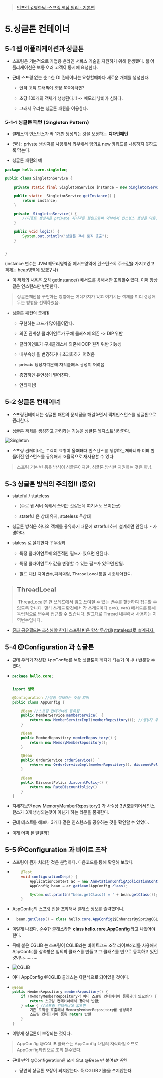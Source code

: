 > [인프런 김영한님 -스프링 핵심 원리 - 기본편](https://www.inflearn.com/course/%EC%8A%A4%ED%94%84%EB%A7%81-%ED%95%B5%EC%8B%AC-%EC%9B%90%EB%A6%AC-%EA%B8%B0%EB%B3%B8%ED%8E%B8)

# 5.싱글톤 컨테이너



## 5-1 웹 어플리케이션과 싱글톤

+ 스프링은 기본적으로 기업용 온라인 서비스 기술을 지원하기 위해 탄생했다. 웹 어플리케이션은 보통 여러 고객이 동시에 요청한다.

+ 근데 스프링 없는 순수한 DI 컨테이너는 요청할때마다 새로운 개체를 생성한다.
  
  + 만약 고객 트래픽이 초당 100이라면?
  
  + 초당 100개의 객체가 생성된다.!! -> 메모리 낭비가 심하다.
  
  + 그래서 우리는 싱글톤 패턴을 이용한다.

### 5-1-1 싱글톤 패턴 (Singleton Pattern)

+ 클래스의 인스턴스가 딱 1개만 생성되는 것을 보장하는 **디자인패턴**

+ 원리 : private 생성자를 사용해서 외부에서 임의로 new 키워드를 사용하지 못하도록 막는다.

+ 싱글톤 패턴의 예

```java
package hello.core.singleton;

public class SingletonService {

    private static final SingletonService instance = new SingletonService();

    public static  SingletonService getInstance() {
        return instance;
    }

    private  SingletonService() {
        //디폴트 생성자를 private 지시자를 붙임으로써 외부에서 인스턴스 생성을 막음.
    }

    public void logic() {
        System.out.println("싱글톤 객체 로직 호출");
    }


}
```

(instance 변수는 JVM 메모리영역중 메서드영역에 인스턴스의 주소값을 가지고있고 객체는 heap영역에 있겠구나)

+ 이 객체의 사용은 오직 getInstance() 메서드를 통해서만 조회할수 있다. 이때 항상 같은 인스턴스만 반환한다.

> 싱글톤패턴을 구현하는 방법에는 여러가지가 있고 여기서는 객체를 미리 생성해두는 방법을 선택하였음.

+ 싱글톤 패턴의 문제점
  
  + 구현하는 코드가 많이들어간다.
  
  + 의존 관계상 클라이언트가 구체 클래스에 의존 -> DIP 위반
  
  + 클라이언트가 구체클래스에 의존해 OCP 원칙 위반 가능성
  
  + 내부속성 을 변경하거나 초괴화하기 어려움
  
  + private 생성자때문에 자식클래스 생성이 어려움
  
  + 종합하면 유연성이 떨어진다.
  
  + 안티패턴!





## 5-2 싱글톤 컨테이너

+ 스프링컨테이너는 싱글톤 패턴의 문제점을 해결하면서 객체인스턴스를 싱글톤으로 관리한다.

+ 싱글톤 객체를 생성하고 관리하는 기능을 싱글톤 레지스트리라한다.

![Singleton](IMG/Singleton.png)

+ 스프링 컨테이너는 고객이 요청이 올때마다 인스턴스를 생성하는게아니라 이미 만들어진 인스턴스를 공유해서 효율적으로 재사용할 수 있다.

> 스프링 기본 빈 등록 방식이 싱글톤이지만, 싱글톤 방식만 지원하는 것은 아님.





## 5-3 싱글톤 방식의 주의점!!  (중요)

+ stateful / stateless
  
  + (주로 웹 서버 쪽에서 쓰이는 것같은데 여기서도 쓰이는군)
  
  + stateful 은 상태 유지, stateless 무상태

+ 싱글톤 방식은 하나의 객체를 공유하기 때문에 stateful 하게 설계하면 안된다. - 자명하다.

+ staless 로 설계한다. ? 무상태
  
  + 특정 클라이언트에 의존적인 필드가 있으면 안된다.
  
  + 특정 클라이언트가 값을 변경할 수 있는 필드가 있으면 안됨.
  
  + 필드 대신 지역변수,파라미엍, ThreadLocal 등을 사용해야한다.

> ## ThreadLocal
> 
>  ThreadLocal은 한 쓰레드에서 읽고 쓰여질 수 있는 변수를 할당하여 접근할 수 있도록 합니다. 멀티 쓰레드 환경에서 각 쓰레드마다 get(), set() 메서드를 통해 독립적으로 변수에 접근할 수 있습니다. 말그대로 Thread 내부에서 사용하는 지역변수입니다.

+ <u>진짜 공유필드는 조심해야 한다! 스프링 빈은 항상 무상태(stateless)로 설계하자.</u>





## 5-4 @Configuration 과 싱글톤

+ 근데 우리가 작성한 AppConfig를 보면 싱글톤이 깨지게 되는거 아니냐 반문할 수 있다. 

+ ```java
  package hello.core;
  
  
  import 생략
  
  @Configuration //설정 정보라는 것을 의미
  public class AppConfig {
  
      @Bean //스프링 컨테이너에 등록됨
      public MemberService memberService() {
          return new MemberServiceImpl(memberRepository()); //생성자 주입
      }
  
      @Bean
      public MemberRepository memberRepository() {
          return new MemoryMemberRepository();
      }
  
      @Bean
      public OrderService orderService() {
          return new OrderServiceImpl(memberRepository(), discountPolicy());
      }
  
      @Bean
      public DiscountPolicy discountPolicy() {
          return new RateDiscountPolicy();
      }
  }
  ```

+ 자세히보면 new MemoryMemberRepository() 가 사실상 3번호출되어서 인스턴스가 3개 생성되는것이 아닌가 하는 의문을 품게한다.

+ 근데 테스트를 해보니 3개다 같은 인스턴스를 공유하는 것을 확인할 수 있었다.

+ 이게 어찌 된 일일까?





## 5-5 @Configuration 과 바이트 조작

+ 스프링이 뭔가 처리한 것은 분명하다. 다음코드를 통해 확인해 보았다. 

+ ```java
      @Test
      void configurationDeep() {
          ApplicationContext ac = new AnnotationConfigApplicationContext(AppConfig.class);
          AppConfig bean = ac.getBean(AppConfig.class);
  
          System.out.println("bean.getClass() = " + bean.getClass());
      }
  ```

+ AppConfig의 스프링 빈을 조회해서 클래스 정보를 출력했더니.

+ ```java
    bean.getClass() = class hello.core.AppConfig$$EnhancerBySpringCGLIB$$4a5fc277
  ```

+ 이렇게 나왔다. 순수한 클래스라면 **class hello.core.AppConfig** 라고 나왔어야한다. 

+ 뒤에 붙은 CGLIB 는 스프링이 CGLIB라는 바이트코드 조작 라이브러리를 사용해서 AppConfig를 상속받은 임의의 클래스를 만들고 그 클래스를 빈으로 등록하고 있던것이다...........

+ ![CGLIB](IMG/CGLIB.png)





+ 아마 AppConfig @CGLIB 클래스는 이런식으로 되어있을 것이다.

+ ```java
  @Bean
  public MemberRepository memberRepository() {
      if (memoryMemberRepository가 이미 스프링 컨테이너에 등록되어 있으면?) { 
          return 스프링 컨테이너에서 찾아서 반환;
      } else { //스프링 컨테이너에 없으면
          기존 로직을 호출해서 MemoryMemberRepository를 생성하고 
          스프링 컨테이너에 등록 return 반환
      } 
  }
  ```

+ 이렇게 싱글톤이 보장되는 것이다.



> AppConfig @CGLIB 클래스는 AppConfig 타입의 자식타입 이므로 AppConfig타입으로 조회 할수있다.

+ 근데 만약 @Configuration을 쓰지 않고 @Bean 만 붙여놨다면?
  
  + 당연히 싱글톤 보장이 되지않는다. 즉 CGLIB 기술을 쓰지않는다.

